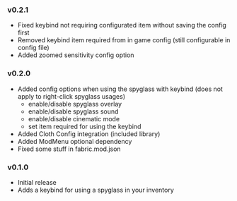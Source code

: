 ### v0.2.1
- Fixed keybind not requiring configurated item without saving the config first
- Removed keybind item required from in game config (still configurable in config file)
- Added zoomed sensitivity config option

### v0.2.0
- Added config options when using the spyglass with keybind (does not apply to right-click spyglass usages)
  - enable/disable spyglass overlay
  - enable/disable spyglass sound
  - enable/disable cinematic mode
  - set item required for using the keybind
- Added Cloth Config integration (included library)
- Added ModMenu optional dependency
- Fixed some stuff in fabric.mod.json 

### v0.1.0
- Initial release
- Adds a keybind for using a spyglass in your inventory